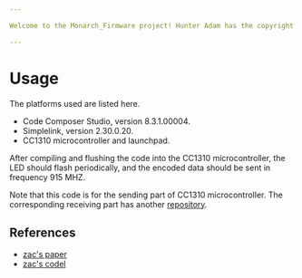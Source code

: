 ```yaml
---

Welcome to the Monarch_Firmware project! Hunter Adam has the copyright of the original [code](https://github.com/vha3/Monarch-Software/tree/vineyard) based on the EasyLink library. This project rewrote the radio library to support long-distance communication and other parts of the code roughly remain the same.

---
```


# Usage

The platforms used are listed here.
+ Code Composer Studio, version 8.3.1.00004.
+ Simplelink, version 2.30.0.20.
+ CC1310 microcontroller and launchpad.

After compiling and flushing the code into the CC1310 microcontroller, the LED should flash periodically, and the encoded data should be sent in frequency 915 MHZ. 

Note that this code is for the sending part of CC1310 microcontroller. The corresponding receiving part has another [repository](https://github.com/Alpha-CubeSat/Monarch-Ground-Station).

## References
* [zac's paper](https://zacmanchester.github.io/docs/Zac_Manchester_PhD_Dissertation.pdf)
* [zac's codel](https://github.com/kicksat/arduino_sprite/blob/master/libraries/SpriteRadio/SpriteRadio.cpp)
